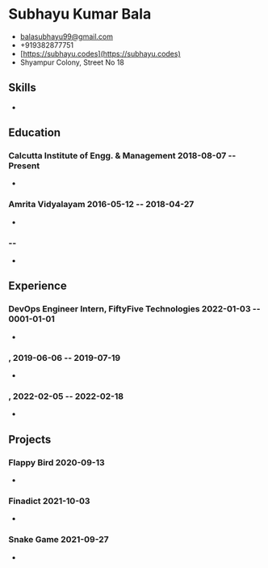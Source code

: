 # Subhayu Kumar Bala

- <balasubhayu99@gmail.com>
- +919382877751
- [https://subhayu.codes](https://subhayu.codes)
- Shyampur Colony, Street No 18


## Skills
  - 


## Education

### <span>Calcutta Institute of Engg. & Management</span> <span>2018-08-07 -- Present</span>

  - 

### <span>Amrita Vidyalayam</span> <span>2016-05-12 -- 2018-04-27</span>

  - 

### <span></span> <span> -- </span>

  - 


## Experience

### <span>DevOps Engineer Intern, FiftyFive Technologies</span> <span>2022-01-03 -- 0001-01-01</span>

  - 

### <span>, </span> <span>2019-06-06 -- 2019-07-19</span>

  - 

### <span>, </span> <span>2022-02-05 -- 2022-02-18</span>

  - 


## Projects

### <span>Flappy Bird</span> <span>2020-09-13</span>

  - 

### <span>Finadict</span> <span>2021-10-03</span>

  - 

### <span>Snake Game</span> <span>2021-09-27</span>

  - 


